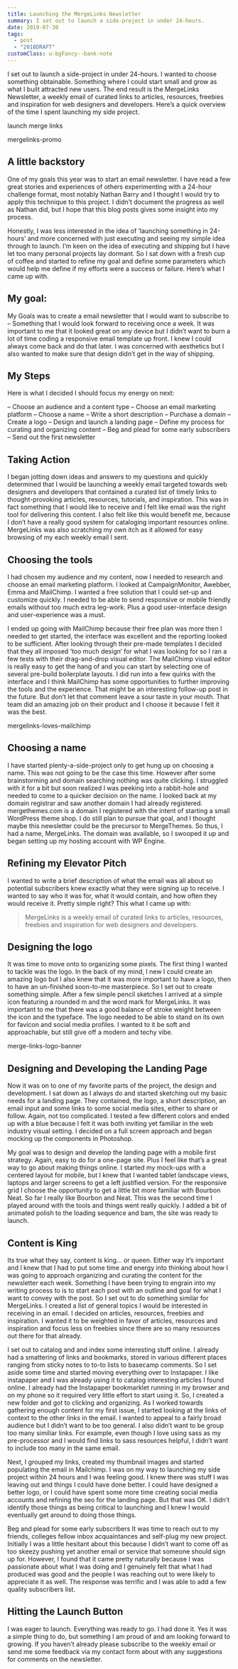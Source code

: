 ```yaml
---
title: Launching the MergeLinks Newsletter
summary: I set out to launch a side-project in under 24-hours.
date: 2019-07-30
tags:
  - post
  - "2018DRAFT"
customClass: u-bgFancy--bank-note
---
```


I set out to launch a side-project in under 24-hours. I wanted to choose something obtainable. Something where I could start small and grow as what I built attracted new users. The end result is the MergeLinks Newsletter, a weekly email of curated links to articles, resources, freebies and inspiration for web designers and developers. Here’s a quick overview of the time I spent launching my side project.

launch merge links

mergelinks-promo

## A little backstory
One of my goals this year was to start an email newsletter. I have read a few great stories and experiences of others experimenting with a 24-hour challenge format, most notably Nathan Barry and I thought I would try to apply this technique to this project. I didn’t document the progress as well as Nathan did, but I hope that this blog posts gives some insight into my process.

Honestly, I was less interested in the idea of ‘launching something in 24-hours’ and more concerned with just executing and seeing my simple idea through to launch. I’m keen on the idea of executing and shipping but I have let too many personal projects lay dormant. So I sat down with a fresh cup of coffee and started to refine my goal and define some parameters which would help me define if my efforts were a success or failure. Here’s what I came up with.

## My goal:
My Goals was to create a email newsletter that I would want to subscribe to – Something that I would look forward to receiving once a week. It was important to me that it looked great on any device but I didn’t want to burn a lot of time coding a responsive email template up front. I knew I could always come back and do that later. I was concerned with aesthetics but I also wanted to make sure that design didn’t get in the way of shipping.

## My Steps
Here is what I decided I should focus my energy on next:

– Choose an audience and a content type
– Choose an email marketing platform
– Choose a name
– Write a short description
– Purchase a domain
– Create a logo
– Design and launch a landing page
– Define my process for curating and organizing content
– Beg and plead for some early subscribers
– Send out the first newsletter

## Taking Action
I began jotting down ideas and answers to my questions and quickly determined that I would be launching a weekly email targeted towards web designers and developers that contained a curated list of timely links to thought-provoking articles, resources, tutorials, and inspiration. This was in fact something that I would like to receive and I felt like email was the right tool for delivering this content. I also felt like this would benefit me, because I don’t have a really good system for cataloging important resources online. MergeLinks was also scratching my own itch as it allowed for easy browsing of my each weekly email I sent.

## Choosing the tools
I had chosen my audience and my content, now I needed to research and choose an email marketing platform. I looked at CampaignMonitor, Awebber, Emma and MailChimp. I wanted a free solution that I could set-up and customize quickly. I needed to be able to send responsive or mobile friendly emails without too much extra leg-work. Plus a good user-interface design and user-experience was a must.

I ended up going with MailChimp because their free plan was more then I needed to get started, the interface was excellent and the reporting looked to be sufficient. After looking through their pre-made templates I decided that they all imposed ‘too much design‘ for what I was looking for so I ran a few tests with their drag-and-drop visual editor. The MailChimp visual editor is really easy to get the hang of and you can start by selecting one of several pre-build boilerplate layouts. I did run into a few quirks with the interface and I think MailChimp has some opportunities to further improving the tools and the experience. That might be an interesting follow-up post in the future. But don’t let that comment leave a sour taste in your mouth. That team did an amazing job on their product and I choose it because I felt it was the best.

mergelinks-loves-mailchimp

## Choosing a name
I have started plenty-a-side-project only to get hung up on choosing a name. This was not going to be the case this time. However after some brainstorming and domain searching nothing was quite clicking. I struggled with it for a bit but soon realized I was peeking into a rabbit-hole and needed to come to a quicker decision on the name. I looked back at my domain registrar and saw another domain I had already registered. mergethemes.com is a domain I registered with the intent of starting a small WordPress theme shop. I do still plan to pursue that goal, and I thought maybe this newsletter could be the precursor to MergeThemes. So thus, I had a name, MergeLinks. The domain was available, so I swooped it up and began setting up my hosting account with WP Engine.

## Refining my Elevator Pitch
I wanted to write a brief description of what the email was all about so potential subscribers knew exactly what they were signing up to receive. I wanted to say who it was for, what it would contain, and how often they would receive it. Pretty simple right? This what I came up with:

> MergeLinks is a weekly email of curated links to articles, resources, freebies and inspiration for web designers and developers.

## Designing the logo
It was time to move onto to organizing some pixels. The first thing I wanted to tackle was the logo. In the back of my mind, I new I could create an amazing logo but I also knew that it was more important to have a logo, then to have an un-finished soon-to-me masterpiece. So I set out to create something simple. After a few simple pencil sketches I arrived at a simple icon featuring a rounded m and the word mark for MergeLinks. It was important to me that there was a good balance of stroke weight between the icon and the typeface. The logo needed to be able to stand on its own for favicon and social media profiles. I wanted to it be soft and approachable, but still give off a modern and techy vibe.

merge-links-logo-banner

## Designing and Developing the Landing Page
Now it was on to one of my favorite parts of the project, the design and development. I sat down as I always do and started sketching out my basic needs for a landing page. They contained, the logo, a short description, an email input and some links to some social media sites, either to share or follow. Again, not too complicated. I tested a few different colors and ended up with a blue because I felt it was both inviting yet familiar in the web industry visual setting. I decided on a full screen approach and began mocking up the components in Photoshop.

My goal was to design and develop the landing page with a mobile first strategy. Again, easy to do for a one-page site. Plus I feel like that’s a great way to go about making things online. I started my mock-ups with a centered layout for mobile, but I knew that I wanted tablet landscape views, laptops and larger screens to get a left justified version. For the responsive grid I choose the opportunity to get a little bit more familiar with Bourbon Neat. So far I really like Bourbon and Neat. This was the second time I played around with the tools and things went really quickly. I added a bit of animated polish to the loading sequence and bam, the site was ready to launch.

## Content is King
Its true what they say, content is king… or queen. Either way it’s important and I knew that I had to put some time and energy into thinking about how I was going to approach organizing and curating the content for the newsletter each week. Something I have been trying to engrain into my writing process to is to start each post with an outline and goal for what I want to convey with the post. So I set out to do something similar for MergeLinks. I created a list of general topics I would be interested in receiving in an email. I decided on articles, resources, freebies and inspiration. I wanted it to be weighted in favor of articles, resources and inspiration and focus less on freebies since there are so many resources out there for that already.

I set out to catalog and and index some interesting stuff online. I already had a smattering of links and bookmarks, stored in various different places ranging from sticky notes to to-to lists to basecamp comments. So I set aside some time and started moving everything over to Instapaper. I like instapaper and I was already using it to catalog interesting articles I found online. I already had the Instapaper bookmarklet running in my browser and on my phone so it required very little effort to start using it. So, I created a new folder and got to clicking and organizing. As I worked towards gathering enough content for my first issue, I started looking at the links of context to the other links in the email. I wanted to appeal to a fairly broad audience but I didn’t want to be too general. I also didn’t want to be group too many similiar links. For example, even though I love using sass as my pre-processor and I would find links to sass resources helpful, I didn’t want to include too many in the same email.

Next, I grouped my links, created my thumbnail images and started populating the email in Mailchimp. I was on my way to launching my side project within 24 hours and I was feeling good. I knew there was stuff I was leaving out and things I could have done better. I could have designed a better logo, or I could have spent some more time creating social media accounts and refining the seo for the landing page. But that was OK. I didn’t identify those things as being critical to launching and I knew I would eventually get around to doing those things.

Beg and plead for some early subscribers
It was time to reach out to my friends, colleges fellow inbox acquaintances and self-plug my new project. Initially I was a little hesitant about this because I didn’t want to come off as too skeezy pushing yet another email or service that someone should sign up for. However, I found that it came pretty naturally because I was passionate about what I was doing and I genuinely felt that what I had produced was good and the people I was reaching out to were likely to appreciate it as well. The response was terrific and I was able to add a few quality subscribers list.

## Hitting the Launch Button
I was eager to launch. Everything was ready to go. I had done it. Yes it was a simple thing to do, but something I am proud of and am looking forward to growing. If you haven’t already please subscribe to the weekly email or send me some feedback via my contact form about with any suggestions for comments on the newsletter.